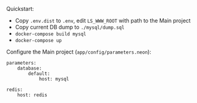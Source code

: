 Quickstart:

- Copy `.env.dist` to `.env`, edit `LS_WWW_ROOT` with path to the Main project
- Copy current DB dump to `./mysql/dump.sql`
- `docker-compose build mysql`
- `docker-compose up`

Configure the Main project (`app/config/parameters.neon`):

```
parameters:
	database:
		default:
			host: mysql

redis:
	host: redis
```
